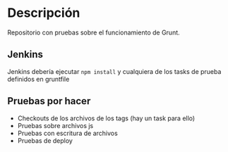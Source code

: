 # Descripción

Repositorio con pruebas sobre el funcionamiento de Grunt.

## Jenkins

Jenkins debería ejecutar `npm install` y cualquiera de los tasks de prueba definidos en gruntfile


## Pruebas por hacer

* Checkouts de los archivos de los tags (hay un task para ello)
* Pruebas sobre archivos js
* Pruebas con escritura de archivos
* Pruebas de deploy